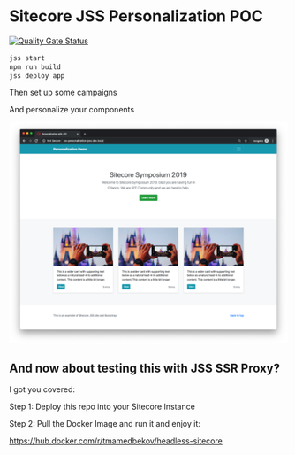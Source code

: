 # Sitecore JSS Personalization POC

[![Quality Gate Status](https://sonarcloud.io/api/project_badges/measure?project=tmamedbekov_jss-personalization&metric=alert_status)](https://sonarcloud.io/dashboard?id=tmamedbekov_jss-personalization)

```
jss start
npm run build
jss deploy app
```

Then set up some campaigns

And personalize your components

![alt text](https://raw.githubusercontent.com/tmamedbekov/jss-personalization/master/data/media/img/orlando/personalization.png)

## And now about testing this with JSS SSR Proxy?

I got you covered:

Step 1: Deploy this repo into your Sitecore Instance

Step 2: Pull the Docker Image and run it and enjoy it:

https://hub.docker.com/r/tmamedbekov/headless-sitecore
